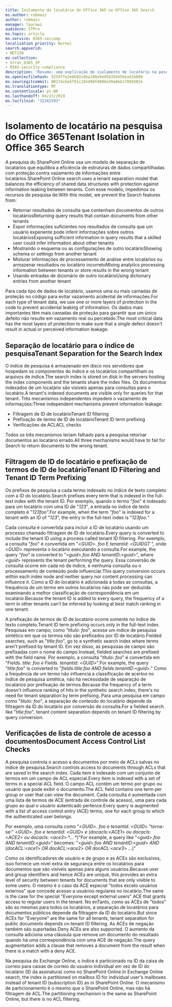 ```yaml
---
title: Isolamento de locatário do Office 365 no Office 365 Search
ms.author: robmazz
author: robmazz
manager: laurawi
audience: ITPro
ms.topic: article
ms.service: O365-seccomp
localization_priority: Normal
search.appverid:
- MET150
ms.collection:
- Strat_O365_IP
- M365-security-compliance
description: 'Resumo: uma explicação do isolamento de locatário na pesquisa do Office 365.'
ms.openlocfilehash: 5254ffe2e6b92c6ba100a9e45b35b456ead1b000
ms.sourcegitcommit: 0017dc6a5f81c165d9dfd88be39a6bb17856582e
ms.translationtype: MT
ms.contentlocale: pt-BR
ms.lasthandoff: 04/23/2019
ms.locfileid: "32262593"
---
```

# <a name="tenant-isolation-in-office-365-search"></a><span data-ttu-id="032c7-103">Isolamento de locatário na pesquisa do Office 365</span><span class="sxs-lookup"><span data-stu-id="032c7-103">Tenant Isolation in Office 365 Search</span></span>
<span data-ttu-id="032c7-104">A pesquisa do SharePoint Online usa um modelo de separação de locatários que equilibra a eficiência de estruturas de dados compartilhadas com proteção contra vazamento de informações entre locatários.</span><span class="sxs-lookup"><span data-stu-id="032c7-104">SharePoint Online search uses a tenant separation model that balances the efficiency of shared data structures with protection against information leaking between tenants.</span></span> <span data-ttu-id="032c7-105">Com esse modelo, impedimos os recursos de pesquisa de:</span><span class="sxs-lookup"><span data-stu-id="032c7-105">With this model, we prevent the Search features from:</span></span>
- <span data-ttu-id="032c7-106">Retornar resultados de consulta que contenham documentos de outros locatários</span><span class="sxs-lookup"><span data-stu-id="032c7-106">Returning query results that contain documents from other tenants</span></span>
- <span data-ttu-id="032c7-107">Expor informações suficientes nos resultados de consulta que um usuário experiente pode inferir informações sobre outros locatários</span><span class="sxs-lookup"><span data-stu-id="032c7-107">Exposing sufficient information in query results that a skilled user could infer information about other tenants</span></span>
- <span data-ttu-id="032c7-108">Mostrando o esquema ou as configurações de outro locatário</span><span class="sxs-lookup"><span data-stu-id="032c7-108">Showing schema or settings from another tenant</span></span>
- <span data-ttu-id="032c7-109">Misturar informações de processamento de análise entre locatários ou armazenar resultados no locatário incorreto</span><span class="sxs-lookup"><span data-stu-id="032c7-109">Mixing analytics processing information between tenants or store results in the wrong tenant</span></span>
- <span data-ttu-id="032c7-110">Usando entradas de dicionário de outro locatário</span><span class="sxs-lookup"><span data-stu-id="032c7-110">Using dictionary entries from another tenant</span></span>

<span data-ttu-id="032c7-111">Para cada tipo de dados de locatário, usamos uma ou mais camadas de proteção no código para evitar vazamento acidental de informações.</span><span class="sxs-lookup"><span data-stu-id="032c7-111">For each type of tenant data, we use one or more layers of protection in the code to prevent accidental leaking of information.</span></span> <span data-ttu-id="032c7-112">Os dados mais importantes têm mais camadas de proteção para garantir que um único defeito não resulte em vazamento real ou percebido.</span><span class="sxs-lookup"><span data-stu-id="032c7-112">The most critical data has the most layers of protection to make sure that a single defect doesn't result in actual or perceived information leakage.</span></span>

## <a name="tenant-separation-for-the-search-index"></a><span data-ttu-id="032c7-113">Separação de locatário para o índice de pesquisa</span><span class="sxs-lookup"><span data-stu-id="032c7-113">Tenant Separation for the Search Index</span></span>
<span data-ttu-id="032c7-114">O índice de pesquisa é armazenado em disco nos servidores que hospedam os componentes do índice e os locatários compartilham os arquivos de índice.</span><span class="sxs-lookup"><span data-stu-id="032c7-114">The search index is stored on disk in the servers hosting the index components and the tenants share the index files.</span></span> <span data-ttu-id="032c7-115">Os documentos indexados de um locatário são visíveis apenas para consultas para o locatário.</span><span class="sxs-lookup"><span data-stu-id="032c7-115">A tenant's indexed documents are visible only for queries for that tenant.</span></span> <span data-ttu-id="032c7-116">Três mecanismos independentes impedem o vazamento de informações:</span><span class="sxs-lookup"><span data-stu-id="032c7-116">Three independent mechanisms prevent information leakage:</span></span>
- <span data-ttu-id="032c7-117">Filtragem de ID de locatário</span><span class="sxs-lookup"><span data-stu-id="032c7-117">Tenant ID filtering</span></span>
- <span data-ttu-id="032c7-118">Prefixação de termo de ID de locatário</span><span class="sxs-lookup"><span data-stu-id="032c7-118">Tenant ID term prefixing</span></span>
- <span data-ttu-id="032c7-119">Verificações de ACL</span><span class="sxs-lookup"><span data-stu-id="032c7-119">ACL checks</span></span>

<span data-ttu-id="032c7-120">Todos os três mecanismos teriam falhado para a pesquisa retornar documentos ao locatário errado.</span><span class="sxs-lookup"><span data-stu-id="032c7-120">All three mechanisms would have to fail for Search to return documents to the wrong tenant.</span></span>

## <a name="tenant-id-filtering-and-tenant-id-term-prefixing"></a><span data-ttu-id="032c7-121">Filtragem de ID de locatário e prefixação de termos de ID de locatário</span><span class="sxs-lookup"><span data-stu-id="032c7-121">Tenant ID Filtering and Tenant ID Term Prefixing</span></span>
<span data-ttu-id="032c7-122">Os prefixos de pesquisa a cada termo indexado no índice de texto completo com a ID do locatário.</span><span class="sxs-lookup"><span data-stu-id="032c7-122">Search prefixes every term that is indexed in the full-text index with the tenant ID.</span></span> <span data-ttu-id="032c7-123">Por exemplo, quando o termo "*foo*" é indexado para um locatário com uma ID de "*123*", a entrada no índice de texto completo é "*123foo".*</span><span class="sxs-lookup"><span data-stu-id="032c7-123">For example, when the term "*foo*" is indexed for a tenant with an ID of "*123*", the entry in the full-text index is "*123foo.*"</span></span>

<span data-ttu-id="032c7-124">Cada consulta é convertida para incluir a ID de locatário usando um processo chamado filtragem de ID de locatário.</span><span class="sxs-lookup"><span data-stu-id="032c7-124">Every query is converted to include the tenant ID using a process called tenant ID filtering.</span></span> <span data-ttu-id="032c7-125">Por exemplo, a consulta "*foo*" é convertida em "<*GUID*>. *foo* E *tenantid*: <*GUID*_GT_ ", onde <*GUID*> representa o locatário executando a consulta.</span><span class="sxs-lookup"><span data-stu-id="032c7-125">For example, the query "*foo*" is converted to "<*guid*>.*foo* AND *tenantID*:<*guid*>", where <*guid*> represents the tenant performing the query.</span></span> <span data-ttu-id="032c7-126">Essa conversão de consulta ocorre em cada nó de índice, e nenhuma consulta ou o processamento de conteúdo pode influenciar.</span><span class="sxs-lookup"><span data-stu-id="032c7-126">This query conversion occurs within each index node and neither query nor content processing can influence it.</span></span> <span data-ttu-id="032c7-127">Como a ID do locatário é adicionada a todas as consultas, a frequência de um termo em outros locatários não pode ser deduzida examinando a melhor classificação de correspondência em um locatário.</span><span class="sxs-lookup"><span data-stu-id="032c7-127">Because the tenant ID is added to every query, the frequency of a term in other tenants can't be inferred by looking at best match ranking in one tenant.</span></span>

<span data-ttu-id="032c7-128">A prefixação de termos de ID de locatário ocorre somente no índice de texto completo.</span><span class="sxs-lookup"><span data-stu-id="032c7-128">Tenant ID term prefixing occurs only in the full-text index.</span></span> <span data-ttu-id="032c7-129">Pesquisas em campo, como "*título: foo*", acesse um índice de pesquisa sintético em que os termos não são prefixados por ID de locatário.</span><span class="sxs-lookup"><span data-stu-id="032c7-129">Fielded searches, such as "*title:foo*", go to a synthetic search index where terms aren't prefixed by tenant ID.</span></span> <span data-ttu-id="032c7-130">Em vez disso, as pesquisas de campo são prefixadas com o nome do campo.</span><span class="sxs-lookup"><span data-stu-id="032c7-130">Instead, fielded searches are prefixed with the field name.</span></span> <span data-ttu-id="032c7-131">Por exemplo, a consulta "*título: foo*" é convertida em "*Fields. title: foo e Fields. tenantid*: <*GUID*>".</span><span class="sxs-lookup"><span data-stu-id="032c7-131">For example, the query "*title:foo*" is converted to "*fields.title:foo AND fields.tenantID*:<*guid*>."</span></span> <span data-ttu-id="032c7-132">Como a frequência de um termo não influencia a classificação de acertos no índice de pesquisa sintética, não há necessidade de separação de locatários por prefixação de termos.</span><span class="sxs-lookup"><span data-stu-id="032c7-132">Because the frequency of a term doesn't influence ranking of hits in the synthetic search index, there's no need for tenant separation by term prefixing.</span></span> <span data-ttu-id="032c7-133">Para uma pesquisa em campo como "*título: foo*", a separação de conteúdo do locatário depende da filtragem da ID do locatário por conversão de consulta.</span><span class="sxs-lookup"><span data-stu-id="032c7-133">For a fielded search like "*title:foo*", tenant content separation depends on tenant ID filtering by query conversion.</span></span>

## <a name="document-access-control-list-checks"></a><span data-ttu-id="032c7-134">Verificações de lista de controle de acesso a documentos</span><span class="sxs-lookup"><span data-stu-id="032c7-134">Document Access Control List Checks</span></span>
<span data-ttu-id="032c7-135">A pesquisa controla o acesso a documentos por meio de ACLs salvas no índice de pesquisa.</span><span class="sxs-lookup"><span data-stu-id="032c7-135">Search controls access to documents through ACLs that are saved in the search index.</span></span> <span data-ttu-id="032c7-136">Cada item é indexado com um conjunto de termos em um campo de ACL especial.</span><span class="sxs-lookup"><span data-stu-id="032c7-136">Every item is indexed with a set of terms in a special ACL field.</span></span> <span data-ttu-id="032c7-137">O campo ACL contém um termo por grupo ou usuário que pode exibir o documento.</span><span class="sxs-lookup"><span data-stu-id="032c7-137">The ACL field contains one term per group or user that can view the document.</span></span> <span data-ttu-id="032c7-138">Cada consulta é aumentada com uma lista de termos de ACE (entrada de controle de acesso), uma para cada grupo ao qual o usuário autenticado pertence.</span><span class="sxs-lookup"><span data-stu-id="032c7-138">Every query is augmented with a list of access control entry (ACE) terms, one for each group to which the authenticated user belongs.</span></span>

<span data-ttu-id="032c7-139">Por exemplo, uma consulta como "<*GUID*>. *foo e tenantid*: <*GUID*> "torna-se:" <*GUID*>. *foo e tenantid*: <*GUID*> *e* (*docacls:*<*ACE1*> *ou docacls*: <*ACE2*> *ou docacls*: <*ace3*> \*... \*)"</span><span class="sxs-lookup"><span data-stu-id="032c7-139">For example, a query like "<*guid*>.*foo AND tenantID*:<*guid*>" becomes: "<*guid*>.*foo AND tenantID*:<*guid*> *AND* (*docACL:*<*ace1*> *OR docACL*:<*ace2*> *OR docACL*:<*ace3*> *...*)"</span></span>

<span data-ttu-id="032c7-140">Como os identificadores de usuário e de grupo e as ACEs são exclusivos, isso fornece um nível extra de segurança entre os locatários para documentos que são visíveis apenas para alguns usuários.</span><span class="sxs-lookup"><span data-stu-id="032c7-140">Because user and group identifiers and hence ACEs are unique, this provides an extra level of security between tenants for documents that are only visible to some users.</span></span> <span data-ttu-id="032c7-141">O mesmo é o caso da ACE especial "todos exceto usuários externos" que concede acesso a usuários regulares no locatário.</span><span class="sxs-lookup"><span data-stu-id="032c7-141">The same is the case for the special "Everyone except external users" ACE that grants access to regular users in the tenant.</span></span> <span data-ttu-id="032c7-142">No enTanto, como as ACEs de "todos" são as mesmas para todos os locatários, a separação de locatários para documentos públicos depende da filtragem da ID do locatário.</span><span class="sxs-lookup"><span data-stu-id="032c7-142">But since ACEs for "Everyone" are the same for all tenants, tenant separation for public documents depends on tenant ID filtering.</span></span> <span data-ttu-id="032c7-143">As ACEs de negação também são suportadas.</span><span class="sxs-lookup"><span data-stu-id="032c7-143">Deny ACEs are also supported.</span></span> <span data-ttu-id="032c7-144">O aumento da consulta adiciona uma cláusula que remove um documento do resultado quando há uma correspondência com uma ACE de negação.</span><span class="sxs-lookup"><span data-stu-id="032c7-144">The query augmentation adds a clause that removes a document from the result when there is a match with a deny ACE.</span></span>

<span data-ttu-id="032c7-145">Na pesquisa do Exchange Online, o índice é particionado na ID da caixa de correio para caixas de correio do usuário individual em vez de ID do locatário (ID da assinatura) como no SharePoint Online.</span><span class="sxs-lookup"><span data-stu-id="032c7-145">In Exchange Online search, the index is partitioned on mailbox ID for individual user's mailboxes instead of tenant ID (subscription ID) as in SharePoint Online.</span></span> <span data-ttu-id="032c7-146">O mecanismo de particionamento é o mesmo que o SharePoint Online, mas não há filtragem de ACL.</span><span class="sxs-lookup"><span data-stu-id="032c7-146">The partitioning mechanism is the same as SharePoint Online, but there is no ACL filtering.</span></span>
